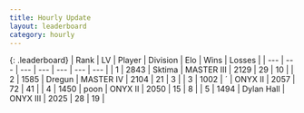 ```yaml
---
title: Hourly Update
layout: leaderboard
category: hourly
---
```


{: .leaderboard}
| Rank | LV | Player | Division | Elo | Wins | Losses |
| --- | --- | --- | --- | --- | --- | --- |
| <span data-change="0">1</span> | 2843 | <span title="ID: 353063">Sktima</span> | MASTER III | <span data-change="0">2129</span> | <span data-change="0">29</span> | <span data-change="0">10</span> |
| <span data-change="0">2</span> | 1585 | <span title="ID: 337810">Dregun</span> | MASTER IV | <span data-change="0">2104</span> | <span data-change="0">21</span> | <span data-change="0">3</span> |
| <span data-change="0">3</span> | 1002 | <span title="ID: 224611">´</span> | ONYX II | <span data-change="0">2057</span> | <span data-change="0">72</span> | <span data-change="0">41</span> |
| <span data-change="0">4</span> | 1450 | <span title="ID: 540690">poon</span> | ONYX II | <span data-change="0">2050</span> | <span data-change="0">15</span> | <span data-change="0">8</span> |
| <span data-change="0">5</span> | 1494 | <span title="ID: 174294">Dylan Hall</span> | ONYX III | <span data-change="-14">2025</span> | <span data-change="0">28</span> | <span data-change="1">19</span> |